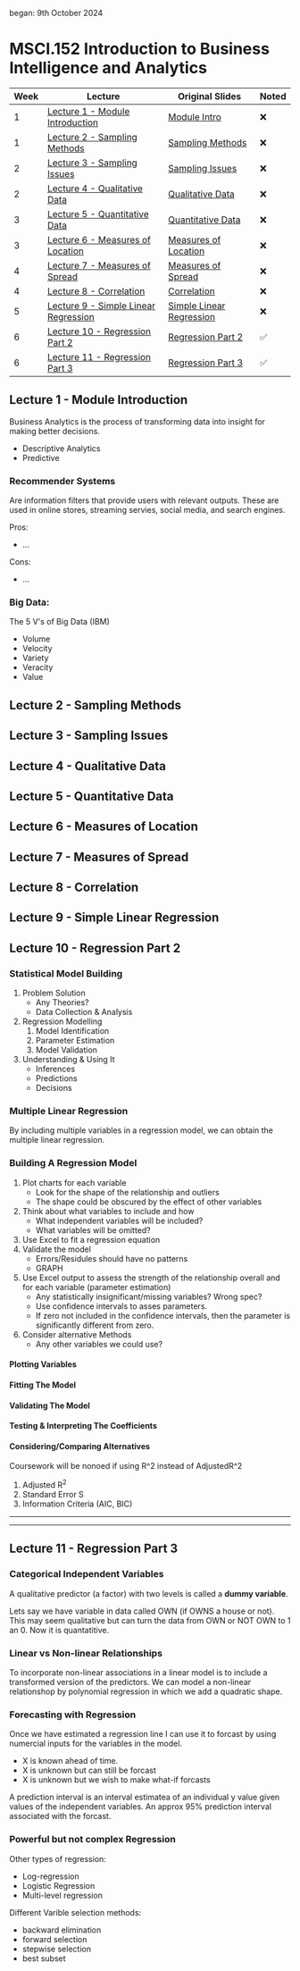 began: 9th October 2024

# MSCI.152 Introduction to Business Intelligence and Analytics

| Week | Lecture                                                                       | Original Slides                                                           | Noted |
| ---- | ----------------------------------------------------------------------------- | ------------------------------------------------------------------------- | ----- |
| 1    | [Lecture 1 - Module Introduction](#lecture-1---module-introduction)           | [Module Intro](/MSCI.152.slides/a.introduction.pdf)                       | ❌    |
| 1    | [Lecture 2 - Sampling Methods](#lecture-2---sampling-methods)                 | [Sampling Methods](/MSCI.152.slides/b.samplingMethods.pdf)                | ❌    |
| 2    | [Lecture 3 - Sampling Issues](#lecture-3---sampling-issues)                   | [Sampling Issues](/MSCI.152.slides/c.samplingIssues.pdf)                  | ❌    |
| 2    | [Lecture 4 - Qualitative Data](#lecture-4---qualitative-data)                 | [Qualitative Data](/MSCI.152.slides/d.qualitativeData.pdf)                | ❌    |
| 3    | [Lecture 5 - Quantitative Data](#lecture-5---quantitative-data)               | [Quantitative Data](/MSCI.152.slides/e.quantitativeData.pdf)              | ❌    |
| 3    | [Lecture 6 - Measures of Location](#lecture-6---measures-of-location)         | [Measures of Location](/MSCI.152.slides/f.measuresOfLocation.pdf)         | ❌    |
| 4    | [Lecture 7 - Measures of Spread](#lecture-7---measures-of-spread)             | [Measures of Spread](/MSCI.152.slides/g.measuresOfSpread.pdf)             | ❌    |
| 4    | [Lecture 8 - Correlation](#lecture-8---correlation)                           | [Correlation](/MSCI.152.slides/h.correlation.pdf)                         | ❌    |
| 5    | [Lecture 9 - Simple Linear Regression](#lecture-9---simple-linear-regression) | [Simple Linear Regression](/MSCI.152.slides/i.simpleLinearRegression.pdf) | ❌    |
| 6    | [Lecture 10 - Regression Part 2](#lecture-10---regression-part-2)             | [Regression Part 2](/MSCI.152.slides/j.regressionPartTwo.pdf)             | ✅    |
| 6    | [Lecture 11 - Regression Part 3](#lecture-11---regression-part-3)             | [Regression Part 3](/MSCI.152.slides/k.regressionPartThree.pdf)           | ✅    |

## Lecture 1 - Module Introduction

Business Analytics is the process of transforming data into insight for making better decisions.

- Descriptive Analytics
- Predictive

### Recommender Systems

Are information filters that provide users with relevant outputs. These are used in online stores, streaming servies, social media, and search engines.

Pros:

- ...

Cons:

- ...

### Big Data:

The 5 V's of Big Data (IBM)

- Volume
- Velocity
- Variety
- Veracity
- Value

## Lecture 2 - Sampling Methods

## Lecture 3 - Sampling Issues

## Lecture 4 - Qualitative Data

## Lecture 5 - Quantitative Data

## Lecture 6 - Measures of Location

## Lecture 7 - Measures of Spread

## Lecture 8 - Correlation

## Lecture 9 - Simple Linear Regression

## Lecture 10 - Regression Part 2

### Statistical Model Building

1. Problem Solution
   - Any Theories?
   - Data Collection & Analysis
2. Regression Modelling
   1. Model Identification
   2. Parameter Estimation
   3. Model Validation
3. Understanding & Using It
   - Inferences
   - Predictions
   - Decisions

### Multiple Linear Regression

By including multiple variables in a regression model, we can obtain the multiple linear regression.

### Building A Regression Model

1. Plot charts for each variable
   - Look for the shape of the relationship and outliers
   - The shape could be obscured by the effect of other variables
2. Think about what variables to include and how
   - What independent variables will be included?
   - What variables will be omitted?
3. Use Excel to fit a regression equation
4. Validate the model
   - Errors/Residules should have no patterns
   - GRAPH
5. Use Excel output to assess the strength of the relationship overall and for each variable (parameter estimation)
   - Any statistically insignificant/missing variables? Wrong spec?
   - Use confidence intervals to asses parameters.
   - If zero not included in the confidence intervals, then the parameter is significantly different from zero.
6. Consider alternative Methods
   - Any other variables we could use?

#### Plotting Variables

#### Fitting The Model

#### Validating The Model

#### Testing & Interpreting The Coefficients

#### Considering/Comparing Alternatives

Coursework will be nonoed if using R^2 instead of AdjustedR^2

1. Adjusted R<sup>2</sup>
2. Standard Error S
3. Information Criteria (AIC, BIC)

---

---

## Lecture 11 - Regression Part 3

### Categorical Independent Variables

A qualitative predictor (a factor) with two levels is called a **dummy variable**.

Lets say we have variable in data called OWN (if OWNS a house or not). This may seem qualitative but can turn the data from OWN or NOT OWN to 1 an 0. Now it is quantatitive.

### Linear vs Non-linear Relationships

To incorporate non-linear associations in a linear model is to include a transformed version of the predictors. We can model a non-linear relationshop by polynomial regression in which we add a quadratic shape.

### Forecasting with Regression

Once we have estimated a regression line I can use it to forcast by using numercial inputs for the variables in the model.

- X is known ahead of time.
- X is unknown but can still be forcast
- X is unknown but we wish to make what-if forcasts

A prediction interval is an interval estimatea of an individual y value given values of the independent variables. An approx 95% prediction interval associated with the forcast.

### Powerful but not complex Regression

Other types of regression:

- Log-regression
- Logistic Regression
- Multi-level regression

Different Varible selection methods:

- backward elimination
- forward selection
- stepwise selection
- best subset
